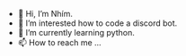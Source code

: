 - 👋 Hi, I’m  Nhím.
- 👀 I’m interested how to code a discord bot.
- 🌱 I’m currently learning python.
- 📫 How to reach me ...

<!---
minhvualua/minhvualua is a ✨ special ✨ repository because its `README.md` (this file) appears on your GitHub profile.
You can click the Preview link to take a look at your changes.
--->
